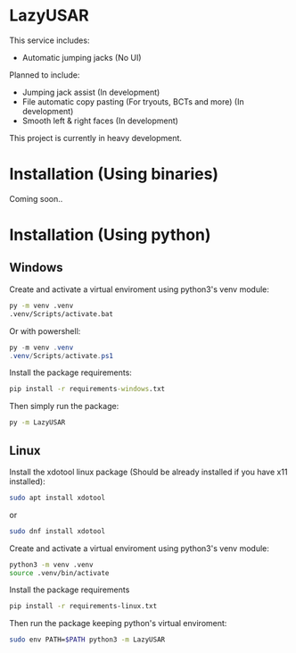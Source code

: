 # LazyUSAR

This service includes:

-   Automatic jumping jacks (No UI)

Planned to include:

-   Jumping jack assist (In development)
-   File automatic copy pasting (For tryouts, BCTs and more) (In development)
-   Smooth left & right faces (In development)

This project is currently in heavy development.

# Installation (Using binaries)

Coming soon..

# Installation (Using python)

## Windows

Create and activate a virtual enviroment using python3's venv module:

```cmd
py -m venv .venv
.venv/Scripts/activate.bat
```

Or with powershell:

```powershell
py -m venv .venv
.venv/Scripts/activate.ps1
```

Install the package requirements:

```cmd
pip install -r requirements-windows.txt
```

Then simply run the package:

```cmd
py -m LazyUSAR
```

## Linux

Install the xdotool linux package (Should be already installed if you have x11 installed):

```bash
sudo apt install xdotool
```

or

```bash
sudo dnf install xdotool
```

Create and activate a virtual enviroment using python3's venv module:

```bash
python3 -m venv .venv
source .venv/bin/activate
```

Install the package requirements

```bash
pip install -r requirements-linux.txt
```

Then run the package keeping python's virtual enviroment:

```bash
sudo env PATH=$PATH python3 -m LazyUSAR
```
